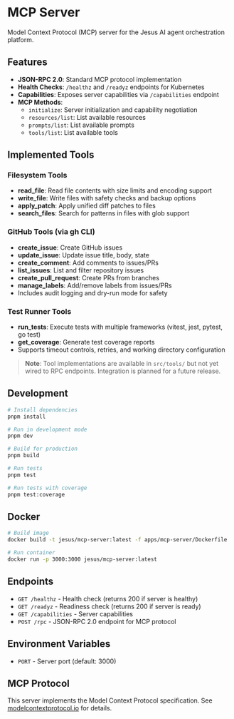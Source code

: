 # MCP Server

Model Context Protocol (MCP) server for the Jesus AI agent orchestration platform.

## Features

- **JSON-RPC 2.0**: Standard MCP protocol implementation
- **Health Checks**: `/healthz` and `/readyz` endpoints for Kubernetes
- **Capabilities**: Exposes server capabilities via `/capabilities` endpoint
- **MCP Methods**:
  - `initialize`: Server initialization and capability negotiation
  - `resources/list`: List available resources
  - `prompts/list`: List available prompts
  - `tools/list`: List available tools

## Implemented Tools

### Filesystem Tools
- **read_file**: Read file contents with size limits and encoding support
- **write_file**: Write files with safety checks and backup options
- **apply_patch**: Apply unified diff patches to files
- **search_files**: Search for patterns in files with glob support

### GitHub Tools (via gh CLI)
- **create_issue**: Create GitHub issues
- **update_issue**: Update issue title, body, state
- **create_comment**: Add comments to issues/PRs
- **list_issues**: List and filter repository issues
- **create_pull_request**: Create PRs from branches
- **manage_labels**: Add/remove labels from issues/PRs
- Includes audit logging and dry-run mode for safety

### Test Runner Tools
- **run_tests**: Execute tests with multiple frameworks (vitest, jest, pytest, go test)
- **get_coverage**: Generate test coverage reports
- Supports timeout controls, retries, and working directory configuration

> **Note**: Tool implementations are available in `src/tools/` but not yet wired to RPC endpoints. Integration is planned for a future release.

## Development

```bash
# Install dependencies
pnpm install

# Run in development mode
pnpm dev

# Build for production
pnpm build

# Run tests
pnpm test

# Run tests with coverage
pnpm test:coverage
```

## Docker

```bash
# Build image
docker build -t jesus/mcp-server:latest -f apps/mcp-server/Dockerfile .

# Run container
docker run -p 3000:3000 jesus/mcp-server:latest
```

## Endpoints

- `GET /healthz` - Health check (returns 200 if server is healthy)
- `GET /readyz` - Readiness check (returns 200 if server is ready)
- `GET /capabilities` - Server capabilities
- `POST /rpc` - JSON-RPC 2.0 endpoint for MCP protocol

## Environment Variables

- `PORT` - Server port (default: 3000)

## MCP Protocol

This server implements the Model Context Protocol specification. See [modelcontextprotocol.io](https://modelcontextprotocol.io) for details.
